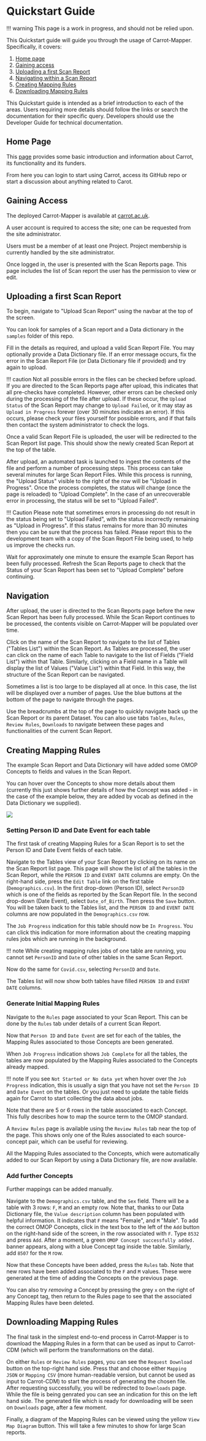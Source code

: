 # Quickstart Guide

!!! warning
    This page is a work in progress, and should not be relied upon.

This Quickstart guide will guide you through the usage of Carrot-Mapper. Specifically, it covers:

1. [Home page](#home-page)
2. [Gaining access](#gaining-access)
3. [Uploading a first Scan Report](#uploading-a-first-scan-report)
4. [Navigating within a Scan Report](#navigation)
5. [Creating Mapping Rules](#creating-mapping-rules)
6. [Downloading Mapping Rules](#downloading-mapping-rules)
   <!-- Not sure the below sections are needed in the quickstart, commenting for now  -->
   <!-- 7. Understanding Datasets and Projects -->
   <!-- 8. Administrating Datasets and Scan Reports -->
   <!-- 9. Managing Project access -->
   <!-- 10. Analysing Mapping Rules -->
   <!-- 11. Getting help -->

This Quickstart guide is intended as a brief introduction to each of the areas.
Users requiring more details should follow the links or search the documentation for their specific query.
Developers should use the Developer Guide for technical documentation.

## Home Page

This [page](https://carrot.ac.uk) provides some basic introduction and information about Carrot, its functionality and its funders.

From here you can login to start using Carrot, access its GitHub repo or start a discussion about anything related to Carot.

## Gaining Access

The deployed Carrot-Mapper is available at [carrot.ac.uk](https://carrot.ac.uk).

A user account is required to access the site; one can be requested from the site administrator.

Users must be a member of at least one Project.
Project membership is currently handled by the site administrator.

Once logged in, the user is presented with the Scan Reports page. This page includes the list of Scan report the user has the permission to view or edit.

## Uploading a first Scan Report

To begin, navigate to "Upload Scan Report" using the navbar at the top of the screen.

You can look for samples of a Scan report and a Data dictionary in the `samples` folder of this repo.

Fill in the details as required, and upload a valid Scan Report File.
You may optionally provide a Data Dictionary file.
If an error message occurs, fix the error in the Scan Report File (or Data Dictionary file if provided) and try again to upload.

!!! caution
    Not all possible errors in the files can be checked before upload. If you are directed to the Scan Reports page after upload, this indicates that all pre-checks have completed.
    However, other errors can be checked only during the processing of the file after upload. If these occur, the `Upload Status` of the Scan Report may change to `Upload Failed`, or it may stay as `Upload in Progress` forever (over 30 minutes indicates an error).
    If this occurs, please check your files yourself for possible errors, and if that fails then contact the system administrator to check the logs.

Once a valid Scan Report File is uploaded, the user will be redirected to the Scan Report list page.
This should show the newly created Scan Report at the top of the table.

After upload, an automated task is launched to ingest the contents of the file and perform a number of processing steps.
This process can take several minutes for large Scan Report Files.
While this process is running, the "Upload Status" visible to the right of the row will be "Upload in Progress".
Once the process completes, the status will change (once the page is reloaded) to "Upload Complete".
In the case of an unrecoverable error in processing, the status will be set to "Upload Failed".

!!! Caution
    Please note that sometimes errors in processing do not result in the status being set to "Upload Failed", with the status incorrectly remaining as "Upload in Progress".
    If this status remains for more than 30 minutes then you can be sure that the process has failed.
    Please report this to the development team with a copy of the Scan Report File being used, to help us improve the checks run.

Wait for approximately one minute to ensure the example Scan Report has been fully processed.
Refresh the Scan Reports page to check that the Status of your Scan Report has been set to "Upload Complete" before continuing.

## Navigation

After upload, the user is directed to the Scan Reports page before the new Scan Report has been fully processed.
While the Scan Report continues to be processed, the contents visible on Carrot-Mapper will be populated over time.

Click on the name of the Scan Report to navigate to the list of Tables ("Tables List") within the Scan Report.
As Tables are processed, the user can click on the name of each Table to navigate to the list of Fields ("Field List") within that Table.
Similarly, clicking on a Field name in a Table will display the list of Values ("Value List") within that Field.
In this way, the structure of the Scan Report can be navigated.

Sometimes a list is too large to be displayed all at once. In this case, the list will be displayed over a number of pages. Use the blue buttons at the bottom of the page to navigate through the pages.

Use the breadcrumbs at the top of the page to quickly navigate back up the Scan Report or its parent Dataset. You can also use tabs `Tables`, `Rules`, `Review Rules`, `Downloads` to navigate between these pages and functionalities of the current Scan Report.

## Creating Mapping Rules

The example Scan Report and Data Dictionary will have added some OMOP Concepts to fields and values in the Scan Report.

You can hover over the Concepts to show more details about them (currently this just shows further details of how the Concept was added - in the case of the example below, they are added by vocab as defined in the Data Dictionary we supplied).

![](images/example_1.png)

### Setting Person ID and Date Event for each table

The first task of creating Mapping Rules for a Scan Report is to set the Person ID and Date Event fields of each table.

Navigate to the Tables view of your Scan Report by clicking on its name on the Scan Report list page.
This page will show the list of all the tables in the Scan Report, while the `PERSON ID` and `EVENT DATE` columns are empty.
On the right-hand side, press the `Edit Table` link on the first table (`Demographics.csv`).
In the first drop-down (Person ID), select `PersonID` which is one of the fields as reported by the Scan Report file.
In the second drop-down (Date Event), select `Date_of_Birth`.
Then press the `Save` button.
You will be taken back to the Tables list, and the `PERSON ID` and `EVENT DATE` columns are now populated in the `Demographics.csv` row.

The `Job Progress` indication for this table should now be `In Progress`. You can click this indication for more information about the creating mapping rules jobs which are running in the background.

!!! note
    While creating mapping rules jobs of one table are running, you cannot set `PersonID` and `Date` of other tables in the same Scan Report.

Now do the same for `Covid.csv`, selecting `PersonID` and `Date`.

The Tables list will now show both tables have filled `PERSON ID` and `EVENT DATE` columns.

### Generate Initial Mapping Rules

Navigate to the `Rules` page associated to your Scan Report.
This can be done by the `Rules` tab under details of a current Scan Report.

Now that `Person ID` and `Date Event` are set for each of the tables, the Mapping Rules associated to those Concepts are been generated.

When `Job Progress` indication shows `Job Complete` for all the tables, the tables are now populated by the Mapping Rules associated to the Concepts already mapped.

!!! note
    If you see `Not Started or No data yet` when hover over the `Job Progress` indication, this is usually a sign that you have not set the `Person ID` and `Date Event` on the tables. Or you just need to update the table fields again for Carrot to start collecting the data about jobs.

Note that there are 5 or 6 rows in the table associated to each Concept.
This fully describes how to map the source term to the OMOP standard.

A `Review Rules` page is available using the `Review Rules` tab near the top of the page.
This shows only one of the Rules associated to each source-concept pair, which can be useful for reviewing.

All the Mapping Rules associated to the Concepts, which were automatically added to our Scan Report by using a Data Dictionary file, are now available.

### Add further Concepts

Further mappings can be added manually.

Navigate to the `Demographics.csv` table, and the `Sex` field.
There will be a table with 3 rows: `F`, `M` and an empty row.
Note that, thanks to our Data Dictionary file, the `Value description` column has been populated with helpful information.
It indicates that `F` means "Female", and `M` "Male".
To add the correct OMOP Concepts, click in the text box to the left of the `Add` button on the right-hand side of the screen, in the row associated with `F`.
Type `8532` and press `Add`. After a moment, a green `OMOP Concept successfully added.` banner appears, along with a blue Concept tag inside the table.
Similarly, add `8507` for the `M` row.

Now that these Concepts have been added, press the `Rules` tab.
Note that new rows have been added associated to the `F` and `M` values. These were generated at the time of adding the Concepts on the previous page.

You can also try _removing_ a Concept by pressing the grey `x` on the right of any Concept tag, then return to the Rules page to see that the associated Mapping Rules have been deleted.

## Downloading Mapping Rules

The final task in the simplest end-to-end process in Carrot-Mapper is to download the Mapping Rules in a form that can be used as input to Carrot-CDM (which will perform the transformations on the data).

On either `Rules` or `Review Rules` pages, you can see the `Request Download` button on the top-right hand side. Press that and choose either `Mapping JSON` or `Mapping CSV` (more human-readable version, but cannot be used as input to Carrot-CDM) to start the process of generating the chosen file. After requesting successfully, you will be redirected to `Downloads` page. While the file is being genrated you can see an indication for this on the left hand side. The generated file which is ready for downloading will be seen on `Downloads` page, after a few moment.

Finally, a diagram of the Mapping Rules can be viewed using the yellow `View Map Diagram` button. This will take a few minutes to show for large Scan reports.
